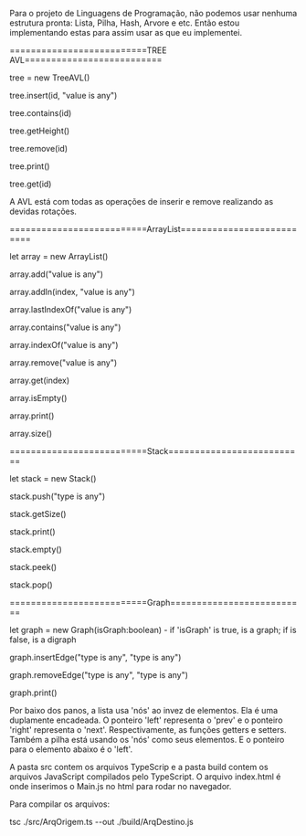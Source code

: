 Para o projeto de Linguagens de Programação, não podemos usar nenhuma estrutura pronta: Lista, Pilha, Hash, Arvore e etc.
Então estou implementando estas para assim usar as que eu implementei.

==========================TREE AVL==========================

tree = new TreeAVL()

tree.insert(id, "value is any")

tree.contains(id)

tree.getHeight()

tree.remove(id)

tree.print()

tree.get(id)

A AVL está com todas as operações de inserir e remove realizando as devidas rotações.


==========================ArrayList==========================

let array = new ArrayList()

array.add("value is any")

array.addIn(index, "value is any")

array.lastIndexOf("value is any")

array.contains("value is any")

array.indexOf("value is any")

array.remove("value is any")

array.get(index)

array.isEmpty()

array.print()

array.size()


==========================Stack==========================

let stack = new Stack()

stack.push("type is any")

stack.getSize()

stack.print()

stack.empty()

stack.peek()

stack.pop()


==========================Graph==========================

let graph = new Graph(isGraph:boolean)  - if 'isGraph' is true, is a graph; if is false, is a digraph

graph.insertEdge("type is any", "type is any")

graph.removeEdge("type is any", "type is any")

graph.print()


Por baixo dos panos, a lista usa 'nós' ao invez de elementos. Ela é uma duplamente encadeada. O ponteiro 'left' representa o 'prev' e o ponteiro 'right' representa o 'next'. Respectivamente, as funções getters e setters. Também a pilha está usando os 'nós' como seus elementos. E o ponteiro para o elemento abaixo é o 'left'.

A pasta src contem os arquivos TypeScrip e a pasta build contem os arquivos JavaScript compilados pelo TypeScript. O arquivo index.html é onde inserimos o Main.js no html para rodar no navegador.

Para compilar os arquivos:

tsc ./src/ArqOrigem.ts --out ./build/ArqDestino.js
